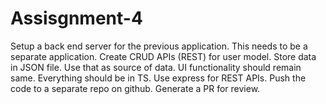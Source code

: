 # Assisgnment-4
Setup a back end server for the previous application. This needs to be a separate application. Create CRUD APIs (REST) for user model.
Store data in JSON file. Use that as source of data. 
UI functionality should remain same. Everything should be in TS. Use express for REST APIs.
Push the code to a separate repo on github. Generate a PR for review.
